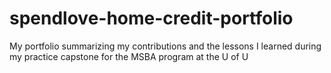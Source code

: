 # spendlove-home-credit-portfolio
My portfolio summarizing my contributions and the lessons I learned during my practice capstone for the MSBA program at the U of U
